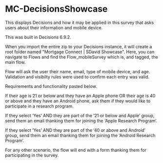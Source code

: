 # MC-DecisionsShowcase
This displays Decisions and how it may be applied in this survey that asks users about their information and mobile device. 

This was built in Decisions 6.9.2.

When you import the entire zip to your Decisions instance, it will create a root folder named "Mortgage Connect | SDavid Showcase". Here, you can navigate to Flows and find the Flow_mobileSurvey which is, and tagged, the main flow. 

Flow will ask the user their name, email, type of mobile device, and age. Validation and visibilty rules were used to confirm each entry was valid. 

Requirements and functionality pasted below. 

If their age is 21 or below and they have an Apple phone OR their age is 40 or above and they have an Android phone, ask them if they would like to participate in a research program.

If they select ‘Yes’ AND they are part of the ‘21 or below and Apple’ group, send them an email thanking them for joining the ‘Apple Research Program’.

If they select ‘Yes’ AND they are part of the ‘40 or above and Android’ group, send them an email thanking them for joining the ‘Android Research Program’.

For any other scenario, the flow will end with a form thanking them for participating in the survey.
